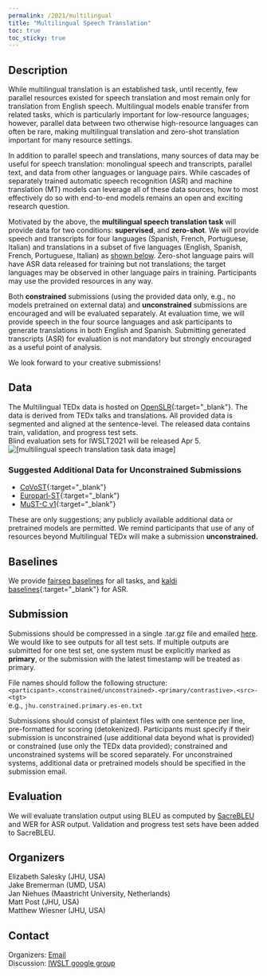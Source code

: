 ```yaml
---
permalink: /2021/multilingual
title: "Multilingual Speech Translation"
toc: true
toc_sticky: true
---
```


## Description

While multilingual translation is an established task, until recently, few parallel resources existed for speech translation and most remain only for translation from English speech. 
Multilingual models enable transfer from related tasks, which is particularly important for low-resource languages; however, parallel data between two otherwise high-resource languages can often be rare, making multilingual translation and zero-shot translation important for many resource settings. 

In addition to parallel speech and translations, many sources of data may be useful for speech translation: monolingual speech and transcripts, parallel text, and data from other languages or language pairs. 
While cascades of separately trained automatic speech recognition (ASR) and machine translation (MT) models can leverage all of these data sources, how to most effectively do so with end-to-end models remains an open and exciting research question.

Motivated by the above, the **multilingual speech translation task** will provide data for two conditions: **supervised**, and **zero-shot**.
We will provide speech and transcripts for four languages (Spanish, French, Portuguese, Italian) and translations in a subset of five languages (English, Spanish, French, Portuguese, Italian) as [shown below](#data). 
Zero-shot language pairs will have ASR data released for training but not translations; the target languages may be observed in other language pairs in training. 
Participants may use the provided resources in any way.

Both **constrained** submissions (using the provided data only, e.g., no models pretrained on external data) and **unconstrained** submissions are encouraged and will be evaluated separately. 
At evaluation time, we will provide speech in the four source languages and ask participants to generate translations in both English and Spanish. 
Submitting generated transcripts (ASR) for evaluation is not mandatory but strongly encouraged as a useful point of analysis. 

We look forward to your creative submissions!  


## Data

The Multilingual TEDx data is hosted on [OpenSLR](http://openslr.org/100/){:target="_blank"}. 
The data is derived from TEDx talks and translations. 
All provided data is segmented and aligned at the sentence-level. 
The released data contains train, validation, and progress test sets.  
Blind evaluation sets for IWSLT2021 will be released Apr 5.
![[multilingual speech translation task data image]](https://iwslt.github.io/assets/images/mst2021-data.png)


### Suggested Additional Data for Unconstrained Submissions

- [CoVoST](https://github.com/facebookresearch/covost){:target="_blank"}
- [Europarl-ST](https://www.mllp.upv.es/europarl-st){:target="_blank"}
- [MuST-C v1](https://ict.fbk.eu/must-c/){:target="_blank"}

These are only suggestions; any publicly available additional data or pretrained models are permitted. 
We remind participants that use of any of resources beyond Multilingual TEDx will make a submission **unconstrained.**


## Baselines

We provide [fairseq baselines](https://github.com/esalesky/fairseq/blob/master/examples/speech_to_text/docs/tedx_example.md) for all tasks, and [kaldi baselines](https://github.com/m-wiesner/tedx){:target="_blank"} for ASR. 


## Submission

Submissions should be compressed in a single .tar.gz file and emailed [here](mailto:elizabeth.salesky+iwslt2021@gmail.com).  
We would like to see outputs for all test sets. 
If multiple outputs are submitted for one test set, one system must be explicitly marked as **primary**, or the submission with the latest timestamp will be treated as primary.

File names should follow the following structure:  <br>
```<participant>.<constrained/unconstrained>.<primary/contrastive>.<src>-<tgt>``` <br>
e.g.,
```jhu.constrained.primary.es-en.txt```

Submissions should consist of plaintext files with one sentence per line, pre-formatted for scoring (detokenized). 
Participants must specify if their submission is unconstrained (use additional data beyond what is provided) or constrained (use only the TEDx data provided); constrained and unconstrained systems will be scored separately.
For unconstrained systems, additional data or pretrained models should be specified in the submission email. 


## Evaluation

We will evaluate translation output using BLEU as computed by [SacreBLEU](https://github.com/mjpost/sacrebleu) and WER for ASR output.
Validation and progress test sets have been added to SacreBLEU. 


## Organizers

Elizabeth Salesky (JHU, USA)  
Jake Bremerman (UMD, USA)  
Jan Niehues (Maastricht University, Netherlands)  
Matt Post (JHU, USA)  
Matthew Wiesner (JHU, USA)


## Contact

Organizers: [Email](mailto:elizabeth.salesky+iwslt2021@gmail.com)  
Discussion: [IWSLT google group](https://groups.google.com/g/iwslt-evaluation-campaign)  